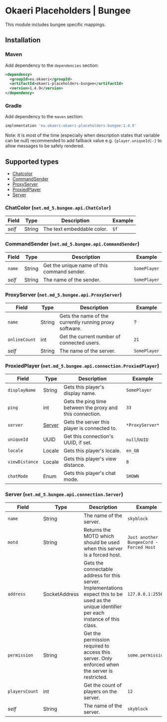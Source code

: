 # Okaeri Placeholders | Bungee

This module includes bungee specific mappings.

## Installation
### Maven
Add dependency to the `dependencies` section:
```xml
<dependency>
  <groupId>eu.okaeri</groupId>
  <artifactId>okaeri-placeholders-bungee</artifactId>
  <version>1.4.9</version>
</dependency>
```
### Gradle
Add dependency to the `maven` section:
```groovy
implementation 'eu.okaeri:okaeri-placeholders-bungee:1.4.9'
```

Note: It is most of the time (especially when description states that variable can be null)
recommended to add fallback value e.g. `{player.uniqueId|-}` to allow messages to be safely rendered.

## Supported types

- [Chatcolor](#chatcolor-netmd_5bungeeapichatcolor)
- [CommandSender](#commandsender-netmd_5bungeeapicommandsender)
- [ProxyServer](#proxyserver-netmd_5bungeeapiproxyserver)
- [ProxiedPlayer](#proxiedplayer-netmd_5bungeeapiconnectionproxiedplayer)
- [Server](#server-netmd_5bungeeapiconnectionserver)

### ChatColor (`net.md_5.bungee.api.ChatColor`)
| Field | Type | Description | Example |
|-|-|-|-|
| *self* | String | The text embeddable color. | `§f` |

### CommandSender (`net.md_5.bungee.api.CommandSender`)
| Field | Type | Description | Example |
|-|-|-|-|
| `name` | String | Get the unique name of this command sender. | `SomePlayer` |
| *self* | String | The name of the sender. | `SomePlayer` |

### ProxyServer (`net.md_5.bungee.api.ProxyServer`)
| Field | Type | Description | Example |
|-|-|-|-|
| `name` | String | Gets the name of the currently running proxy software. | ? |
| `onlineCount` | int | Get the current number of connected users. | `21` |
| *self* | String | The name of the server. | `SomePlayer` |

### ProxiedPlayer (`net.md_5.bungee.api.connection.ProxiedPlayer`)
| Field | Type | Description | Example |
|-|-|-|-|
| `displayName` | String | Gets this player's display name. | `SomePlayer` |
| `ping` | int | Gets the ping time between the proxy and this connection. | `33` |
| `server` | [Server](#server-netmd_5bungeeapiconnectionserver) | Gets the server this player is connected to. | `*ProxyServer*` |
| `uniqueId` | UUID | Get this connection's UUID, if set. | `null`/`UUID` |
| `locale` | Locale | Gets this player's locale. | `en_GB` |
| `viewDistance` | Locale | Gets this player's view distance. | `8` |
| `chatMode` | Enum | Gets this player's chat mode. | `SHOWN` |

### Server (`net.md_5.bungee.api.connection.Server`)
| Field | Type | Description | Example |
|-|-|-|-|
| `name` | String | The name of the server. | `skyblock` |
| `motd` | String | Returns the MOTD which should be used when this server is a forced host. | `Just another BungeeCord - Forced Host` |
| `address` | SocketAddress | Gets the connectable address for this server. Implementations expect this to be used as the unique identifier per each instance of this class. | `127.0.0.1:25564` |
| `permission` | String | Get the permission required to access this server. Only enforced when the server is restricted. | `some.permission` |
| `playersCount` | int | Get the count of players on the server. | `12` |
| *self* | String | The name of the server. | `skyblock` |
